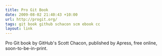```yaml
---
title: Pro Git Book
date: 2009-08-02 21:40:43 +10:00
url: http://progit.org/
tags: git book github schacon scm ebook cc
layout: link
---
```

Pro Git book by GitHub's Scott Chacon, published by Apress, free online, soon-to-be-in-print.
